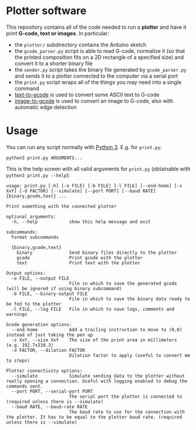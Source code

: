 # Plotter software

This repository contains all of the code needed to run a **plotter** and have it print **G-code, text or images**. In particular:
- the `plotter/` subdirectory contains the Arduino sketch
- the `gcode_parser.py` script is able to read G-code, normalize it (so that the printed composition fits on a 2D rectangle of a specified size) and convert it to a shorter binary file
- the `sender.py` script takes the binary file generated by `gcode_parser.py` and sends it to a plotter connected to the computer via a serial port
- the `print.py` script wraps all of the things you may need into a single command
- [text-to-gcode](https://github.com/Stypox/text-to-gcode/) is used to convert some ASCII text to G-code
- [image-to-gcode](https://github.com/Stypox/image-to-gcode/) is used to convert an image to G-code, also with automatic edge detection

# Usage
You can run any script normally with [Python 3](https://www.python.org/downloads/). E.g. for `print.py`:
```
python3 print.py ARGUMENTS...
```
This is the help screen with all valid arguments for `print.py` (obtainable with `python3 print.py --help`):
```
usage: print.py [-h] [-o FILE] [-b FILE] [-l FILE] [--end-home] [-s XxY] [-d FACTOR] [--simulate] [--port PORT] [--baud RATE] {binary,gcode,text} ...

Print something with the connected plotter

optional arguments:
  -h, --help            show this help message and exit

subcommands:
  Format subcommands

  {binary,gcode,text}
    binary              Send binary files directly to the plotter
    gcode               Print gcode with the plotter
    text                Print text with the plotter

Output options:
  -o FILE, --output FILE
                        File in which to save the generated gcode (will be ignored if using binary subcommand)
  -b FILE, --binary-output FILE
                        File in which to save the binary data ready to be fed to the plotter
  -l FILE, --log FILE   File in which to save logs, comments and warnings

Gcode generation options:
  --end-home            Add a trailing instruction to move to (0,0) instead of just taking the pen up
  -s XxY, --size XxY    The size of the print area in millimeters (e.g. 192.7x210.3)
  -d FACTOR, --dilation FACTOR
                        Dilation factor to apply (useful to convert mm to steps)

Plotter connectivity options:
  --simulate            Simulate sending data to the plotter without really opening a connection. Useful with logging enabled to debug the commands sent.
  --port PORT, --serial-port PORT
                        The serial port the plotter is connected to (required unless there is --simulate)
  --baud RATE, --baud-rate RATE
                        The baud rate to use for the connection with the plotter. It has to be equal to the plotter baud rate. (required unless there is --simulate)
```